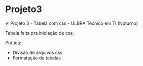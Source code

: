 # Projeto3
✔ Projeto 3 -  Tabela com css - ULBRA Técnico em TI (Noturno)

Tabela feita pra iniciação de css.

Prática:
- Divisão de arquivos css
- Formatação de tabelas
